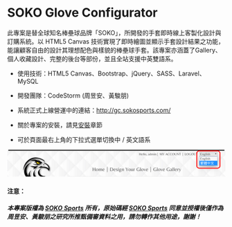 # SOKO Glove Configurator
此專案是替全球知名棒壘球品牌「SOKO」，所開發的手套即時線上客製化設計與訂購系統。以 HTML5 Canvas
技術實現了即時繪圖並顯示手套設計結果之功能，能讓顧客自由的設計其理想配色與樣貌的棒壘球手套。該專案亦涵蓋了Gallery、個人收藏設計、完整的後台等部份，並且全站支援中英雙語系。

* 使用技術：HTML5 Canvas、Bootstrap、jQuery、SASS、Laravel、MySQL

* 開發團隊：CodeStorm (周昱安、黃駿朋)

* 系統正式上線營運中的連結：http://gc.sokosports.com/

* 關於專案的安裝，請見[安裝](./install.html)章節

* 可於頁面最右上角的下拉式選單切換中 / 英文語系

<img src="./src/images/locale.png">


#### 注意：
##### 本專案版權為 [SOKO Sports](http://sokosports.com) 所有，原始碼經 [SOKO Sports](http://sokosports.com) 同意並授權後僅作為周昱安、黃駿朋之研究所推甄備審資料之用，請勿轉作其他用途，謝謝！
